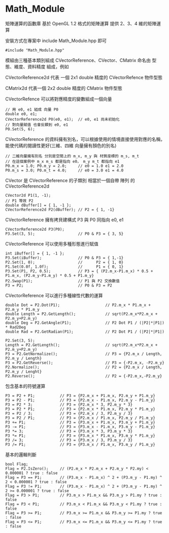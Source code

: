 # Math_Module
矩陣運算的函數庫
基於 OpenGL 1.2 格式的矩陣運算
提供 2、3、4 維的矩陣運算

安裝方式在專案中 include Math_Module.hpp 即可

    #include "Math_Module.hpp"

模組由三種基本類別組成 CVectorReference、CVector、CMatrix 命名由 型態、維度、資料精度 組成，例如

CVectorReference2d 代表 一個 2x1 double 精度的 CVectorRefence 物件型態

CMatrix2d 代表一個 2x2 double 精度的 CMatrix 物件型態

CVectorRefence 可以將對應精度的變數組成一個向量

    // 用 e0, e1 組成 向量 P0
    double e0, e1;
    CVectorReference2d P0(e0, e1);  // e0, e1 尚未初始化
    // 對向量賦值 也會反饋到 e0, e1
    P0.Set(5, 6);

CVectorReference 的資料擁有別名，可以根據使用的情境直接使用對應的名稱，能使代碼的閱讀性更好(三維、四維 向量擁有顏色的別名)

    // 二維向量擁有別名 分別是空間上的 m_x, m_y 與 材質座標的 m_s, m_t 
    // 在這個案例中 m_x m_s 都是指向 e0， m_y m_t 都指向 e1
    P0.m_x = 1.0; P0.m_y = 2.0;     // e0 = 1.0 e1 = 2.0
    P0.m_s = 3.0; P0.m_t = 4.0;     // e0 = 3.0 e1 = 4.0

CVector 是 CVectorReference 的子類別 相當於一個自帶 陣列 的 CVectorReference2d

    CVector2d P1(1, -1);                 
    // P1 等效 P2
    double dBuffer[] = { 1, -1 };
    CVectorReference2d P2(dBuffer); // P2 = { 1, -1}

CVectorReference 擁有拷貝建構式 P3 與 P0 同指向 e0, e1

    CVectorReference2d P3(P0);      
    P3.Set(3, 5);                   // P0 & P3 = { 3, 5}

CVectorReference 可以使用多種形態進行賦值

    int iBuffer[] = { 1, -1 };
    P3.Set(iBuffer);                // P0 & P3 = { 1,-1}
    P2.Set(1, 0);                   //      P2 = { 1, 0}
    P1.Set(0.0f, 1.0f);             //      P1 = { 0, 1}
    P3.Set(P1, P2, 0.5);            // P3 = { (P2.m_x-P1.m_x) * 0.5 + P1.m_x, (P2.m_y-P1.m_y) * 0.5 + P1.m_y}
    P2.Swap(P1);                    // P1 與 P2 交換數值
    P3 = P2;                        // P0 & P3 = P2

CVectorReference 可以進行多種線性代數的運算

    double Dot = P2.Dot(P1);                    // P2.m_x * P1.m_x + P2.m_y * P1.m_y
    double Length = P2.GetLength();             // sqrt(P2.m_x*P2.m_x + P2.m_y+P2.m_y)
    double Deg = P2.GetAngle(P1);               // P2 Dot P1 / (|P2|*|P1|) * Rad2Deg
    double Rad = P2.GetRadian(P1);              // P2 Dot P1 / (|P2|*|P1|) 

    P2.Set(3, 5);
    Length = P2.GetLength();                    // sqrt(P2.m_x*P2.m_x + P2.m_y+P2.m_y)
    P3 = P2.GetNormalize();                     // P3 = {P2.m_x / Length, P2.m_y / Length}
    P3 = P2.GetReverse();                       // P3 = {-P2.m_x, -P2.m_y}
    P2.Normalize();                             // P2 = {P2.m_x / Length, P2.m_y / Lenght}
    P2.Reverse();                               // P2 = {-P2.m_x,-P2.m_y}

包含基本的符號運算

    P3 = P2 + P1;           // P3 = {P2.m_x + P1.m_x, P2.m_y + P1.m_y}
    P3 = P2 - P1;           // P3 = {P2.m_x - P1.m_x, P2.m_y - P1.m_y}
    P3 = P2 * 3;            // P3 = {P2.m_x * 3, P2.m_y * 3}
    P3 = P2 * P1;           // P3 = {P2.m_x * P1.m_x, P2.m_y * P1.m_y}
    P3 = P2 / 3;            // P3 = {P2.m_x / 3, P2.m_y / 3}
    P3 = P2 / P1;           // P3 = {P2.m_x / P1.m_x, P2.m_y / P1.m_y}
    P3 += P1;               // P3 = {P3.m_x + P1.m_x, P3.m_y + P1.m_y}
    P3 -= P1;               // P3 = {P3.m_x - P1.m_x, P3.m_y - P1.m_y}
    P3 *= 3;                // P3 = {P3.m_x * 3, P3.m_y * 3}
    P3 *= P1;               // P3 = {P3.m_x * P1.m_x, P3.m_y * P1.m_y}
    P3 /= 3;                // P3 = {P3.m_x / 3, P3.m_y / 3}
    P3 /= P1;               // P3 = {P3.m_x / P1.m_x, P3.m_y / P1.m_y}

基本的邏輯判斷

    bool Flag;
    Flag = P2.IsZero();     // (P2.m_x * P2.m_x + P2.m_y * P2.my) < 0.000001 ? true : false
    Flag = P3 == P1;        // (P3.m_x - P1.m_x) ^ 2 + (P3.m_y - P1.my) ^ 2 < 0.000001 ? true : false
    Flag = P3 != P1;        // (P3.m_x - P1.m_x) ^ 2 + (P3.m_y - P1.my) ^ 2 >= 0.000001 ? true : false
    Flag = P3 > P1;         // P3.m_x > P1.m_x && P3.m_y > P1.my ? true : false
    Flag = P3 < P1;         // P3.m_x < P1.m_x && P3.m_y < P1.my ? true : false
    Flag = P3 >= P1;        // P3.m_x >= P1.m_x && P3.m_y >= P1.my ? true : false
    Flag = P3 <= P1;        // P3.m_x <= P1.m_x && P3.m_y <= P1.my ? true : false